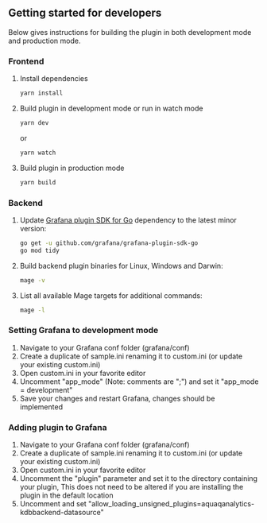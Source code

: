 ## Getting started for developers

Below gives instructions for building the plugin in both development mode and production mode.

### Frontend

1. Install dependencies

   ```bash
   yarn install
   ```

2. Build plugin in development mode or run in watch mode

   ```bash
   yarn dev
   ```

   or

   ```bash
   yarn watch
   ```

3. Build plugin in production mode

   ```bash
   yarn build
   ```

### Backend

1. Update [Grafana plugin SDK for Go](https://grafana.com/docs/grafana/latest/developers/plugins/backend/grafana-plugin-sdk-for-go/) dependency to the latest minor version:

   ```bash
   go get -u github.com/grafana/grafana-plugin-sdk-go
   go mod tidy
   ```

2. Build backend plugin binaries for Linux, Windows and Darwin:

   ```bash
   mage -v
   ```

3. List all available Mage targets for additional commands:

   ```bash
   mage -l
   ```

### Setting Grafana to development mode

1. Navigate to your Grafana conf folder (grafana/conf)
2. Create a duplicate of sample.ini renaming it to custom.ini (or update your existing custom.ini)
3. Open custom.ini in your favorite editor
4. Uncomment "app_mode" (Note: comments are ";") and set it "app_mode = development"
5. Save your changes and restart Grafana, changes should be implemented

### Adding plugin to Grafana
1. Navigate to your Grafana conf folder (grafana/conf)
2. Create a duplicate of sample.ini renaming it to custom.ini (or update your existing custom.ini)
3. Open custom.ini in your favorite editor
4. Uncomment the "plugin" parameter and set it to the directory containing your plugin, This does not need to be altered if you are installing the plugin in the default location
5. Uncomment and set "allow_loading_unsigned_plugins=aquaqanalytics-kdbbackend-datasource"